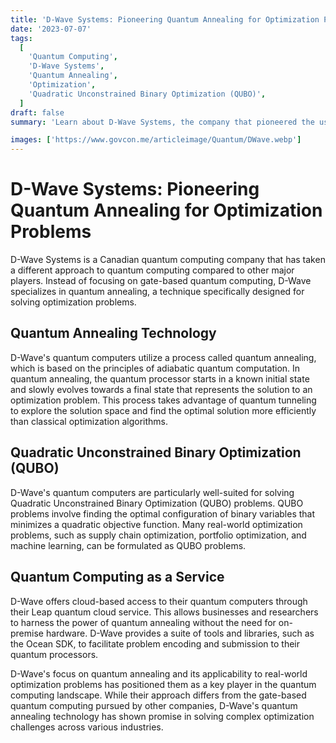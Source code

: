 ```yaml
---
title: 'D-Wave Systems: Pioneering Quantum Annealing for Optimization Problems'
date: '2023-07-07'
tags:
  [
    'Quantum Computing',
    'D-Wave Systems',
    'Quantum Annealing',
    'Optimization',
    'Quadratic Unconstrained Binary Optimization (QUBO)',
  ]
draft: false
summary: 'Learn about D-Wave Systems, the company that pioneered the use of quantum annealing for solving complex optimization problems. Explore their unique approach to quantum computing and their offerings for businesses and researchers.'

images: ['https://www.govcon.me/articleimage/Quantum/DWave.webp']
---
```


# D-Wave Systems: Pioneering Quantum Annealing for Optimization Problems

D-Wave Systems is a Canadian quantum computing company that has taken a different approach to quantum computing compared to other major players. Instead of focusing on gate-based quantum computing, D-Wave specializes in quantum annealing, a technique specifically designed for solving optimization problems.

## Quantum Annealing Technology

D-Wave's quantum computers utilize a process called quantum annealing, which is based on the principles of adiabatic quantum computation. In quantum annealing, the quantum processor starts in a known initial state and slowly evolves towards a final state that represents the solution to an optimization problem. This process takes advantage of quantum tunneling to explore the solution space and find the optimal solution more efficiently than classical optimization algorithms.

## Quadratic Unconstrained Binary Optimization (QUBO)

D-Wave's quantum computers are particularly well-suited for solving Quadratic Unconstrained Binary Optimization (QUBO) problems. QUBO problems involve finding the optimal configuration of binary variables that minimizes a quadratic objective function. Many real-world optimization problems, such as supply chain optimization, portfolio optimization, and machine learning, can be formulated as QUBO problems.

## Quantum Computing as a Service

D-Wave offers cloud-based access to their quantum computers through their Leap quantum cloud service. This allows businesses and researchers to harness the power of quantum annealing without the need for on-premise hardware. D-Wave provides a suite of tools and libraries, such as the Ocean SDK, to facilitate problem encoding and submission to their quantum processors.

D-Wave's focus on quantum annealing and its applicability to real-world optimization problems has positioned them as a key player in the quantum computing landscape. While their approach differs from the gate-based quantum computing pursued by other companies, D-Wave's quantum annealing technology has shown promise in solving complex optimization challenges across various industries.

